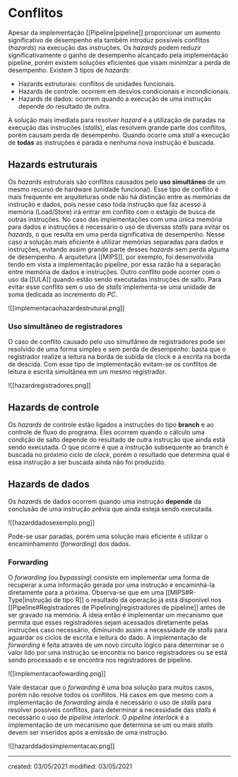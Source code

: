 # Conflitos
Apesar da implementação [[Pipeline|pipeline]] proporcionar um aumento significativo de desempenho ela também introduz possíveis conflitos (*hazards*) na execução das instruções. Os *hazards* podem reduzir significativamente o ganho de desempenho alcançado pela implementação pipeline, porém existem soluções eficientes que visam minimizar a perda de desempenho.
Existem 3 tipos de *hazards*:

- Hazards estruturais: conflitos de unidades funcionais.
- Hazards de controle: ocorrem em desvios condicionais e incondicionais.
- Hazards de dados: ocorrem quando a execução de uma instrução depende do resultado de outra.

A solução mais imediata para resolver *hazard* é a utilização de paradas na execução das instruções (*stalls*), elas resolvem grande parte dos conflitos, porém causam perda de desempenho. Quando ocorre uma *stall* a execução de **todas** as instruções é parada e nenhuma nova instrução é buscada.

## Hazards estruturais
Os *hazards* estruturais são conflitos causados pelo **uso simultâneo** de um mesmo recurso de hardware (unidade funcional). Esse tipo de conflito é mais frequente em arquiteturas onde não há distinção entre as memórias de instrução e dados, pois nesse caso toda instrução que faz acesso á memória (Load/Store) irá entrar em conflito com o estágio de busca de outras instruções.
No caso das implementações com uma única memória para dados e instruções é necessário o uso de diversas *stalls* para evitar os *hazards*, o que resulta em uma perda significativa de desempenho. Nesse caso a solução mais eficiente é utilizar memórias separadas para dados e instruções, evitando assim grande parte desses *hazards* sem perda alguma de desempenho.
A arquitetura [[MIPS]], por exemplo, foi desenvolvida tendo em vista a implementação pipeline, por essa razão há a separação entre memória de dados e instruções.
Outro conflito pode ocorrer com o uso da [[ULA]] quando estão sendo executadas instruções de salto. Para evitar esse conflito sem o uso de *stalls* implementa-se uma unidade de soma dedicada ao incremento do *PC*.

![[implementacaohazardestrutural.png]]

### Uso simultâneo de registradores
O caso de conflito causado pelo uso simultâneo de registradores pode ser resolvido de uma forma simples e sem perda de desempenho: basta que o registrador realize a leitura na borda de subida de clock e a escrita na borda de descida. Com esse tipo de implementação evitam-se os conflitos de leitura e escrita simultânea em um mesmo registrador.

![[hazardregistradores.png]]

## Hazards de controle
Os *hazards* de controle estão ligados a instruções do tipo **branch** e ao controle de fluxo do programa. Eles ocorrem quando o cálculo uma condição de salto depende do resultado de outra instrução que ainda está sendo executada.
O que ocorre é que a instrução subsequente ao branch é buscada no próximo ciclo de *clock*, porém o resultado que determina qual é essa instrução a ser buscada ainda não foi produzido.

## Hazards de dados
Os *hazards* de dados ocorrem quando uma instrução **depende** da conclusão de uma instrução prévia que ainda esteja sendo executada.

![[hazarddadosexemplo.png]]

Pode-se usar paradas, porém uma solução mais eficiente é utilizar o encaminhamento (*forwarding*) dos dados.

### Forwarding

O *forwarding* (ou *bypassing*) consiste em implementar uma forma de recuperar a uma informação gerada por uma instrução e encaminhá-la diretamente para a próxima.
Observa-se que em uma [[MIPS#R-Type|instrução de tipo R]] o resultado da operação já está disponível nos [[Pipeline#Registradores de Pipelining|registradores de pipeline]] antes de ser gravado na memória. A ideia então é implementar um mecanismo que permita que esses registradores sejam acessados diretamente pelas instruções caso necessário, diminuindo assim a necessidade de *stalls* para aguardar os ciclos de escrita e leitura do dado.
A implementação de *forwarding* é feita através de um novo circuito lógico para determinar se o valor lido por uma instrução se encontra no banco registradores ou se está sendo processado e se encontra nos registradores de pipeline.

![[implementacaofowarding.png]]

Vale destacar que o *forwarding* é uma boa solução para muitos casos, porém não resolve todos os conflitos. Há casos em que mesmo com a implementação de *forwarding* ainda é necessário o uso de *stalls* para resolver possíveis conflitos, para determinar a necessidade das *stalls* é necessário o uso de *pipeline interlock*.
O *pipeline interlock* é a implementação de um mecanismo que determina se um ou mais *stalls* devem ser inseridos após a emissão de uma instrução.

![[hazarddadosimplementacao.png]]

---

created: 03/05/2021
modified: 03/05/2021
